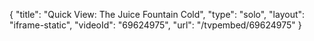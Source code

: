 {
    "title": "Quick View: The Juice Fountain Cold",
    "type": "solo",
    "layout": "iframe-static",
    "videoId": "69624975",
    "url": "\/tvpembed\/69624975"
}